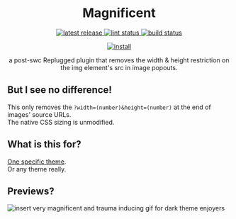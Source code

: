 <p>
  <h1 align="center">Magnificent</h1>
</p>

<p align="center">
  <a href="https://github.com/Socketlike/Magnificent/releases/latest">
    <img alt="latest release" src="https://img.shields.io/github/v/release/Socketlike/Magnificent?label=version&sort=semver">
  </a>
  <a href="https://github.com/Socketlike/Magnificent/actions/workflows/lint.yml">
    <img alt="lint status" src="https://img.shields.io/github/actions/workflow/status/Socketlike/Magnificent/lint.yml?label=lint">
  </a>
  <a href="https://github.com/Socketlike/SpotifyModal/actions/workflows/release.yml">
    <img alt="build status" src="https://img.shields.io/github/actions/workflow/status/Socketlike/Magnificent/release.yml?label=build">
  </a>
</p>

<p align="center">
  <a href="https://replugged.dev/install?identifier=lib.evelyn.Magnificent">
    <img alt="install" src="https://img.shields.io/github/v/release/Socketlike/Magnificent?label=Install&sort=semver&style=for-the-badge">
  </a>
</p>

<p align="center">
  a post-swc Replugged plugin that removes the width & height restriction on the img element's src in image popouts.
</p>

## But I see no difference!

This only removes the `?width=(number)&height=(number)` at the end of images' source URLs.  
The native CSS sizing is unmodified.

## What is this for?

[One specific theme](https://github.com/SiriusBYT/flashcord).  
Or any theme really.

## Previews?

![insert very magnificent and trauma inducing gif for dark theme enjoyers](preview.gif)
